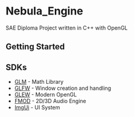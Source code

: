 # Nebula_Engine
SAE Diploma Project written in C++ with OpenGL

## Getting Started

## SDKs

* [GLM](https://glm.g-truc.net/0.9.9/index.html) - Math Library
* [GLFW](https://www.glfw.org/) - Window creation and handling
* [GLEW](http://glew.sourceforge.net/) - Modern OpenGL
* [FMOD](https://www.fmod.com/) - 2D/3D Audio Engine
* [ImgUi](https://github.com/ocornut/imgui) - UI System
